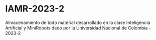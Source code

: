 # IAMR-2023-2
Almacenamiento de todo material desarrollado en la clase Inteligencia Artificial y MiniRobots dado por la Universidad Nacional de Colombia - 2023-2
